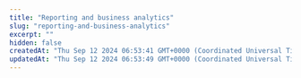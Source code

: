 ```yaml
---
title: "Reporting and business analytics"
slug: "reporting-and-business-analytics"
excerpt: ""
hidden: false
createdAt: "Thu Sep 12 2024 06:53:41 GMT+0000 (Coordinated Universal Time)"
updatedAt: "Thu Sep 12 2024 06:53:49 GMT+0000 (Coordinated Universal Time)"
---
```

